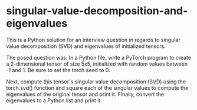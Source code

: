 # singular-value-decomposition-and-eigenvalues
This is a Python solution for an interview question in regards to singular value decomposition (SVD) and eigenvalues of initialized tensors.

The posed question was:
In a Python file, write a PyTorch program to create a 2-dimensional tensor of size 5x5, initialized with random values between -1 and 1. Be sure to set the torch seed to 0.

Next, compute this tensor's singular value decomposition (SVD) using the torch.svd() function and square each of the singular values to compute the eigenvalues of the original tensor and print it. Finally, convert the eigenvalues to a Python list and print it.
